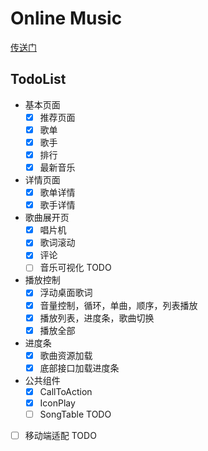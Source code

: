 # Online Music

[传送门](https://gausszhou.github.io/online-music/)

## TodoList

- 基本页面
  - [x] 推荐页面
  - [x] 歌单
  - [x] 歌手
  - [x] 排行
  - [x] 最新音乐
- 详情页面
  - [x] 歌单详情
  - [x] 歌手详情
- 歌曲展开页
  - [x] 唱片机
  - [x] 歌词滚动
  - [x] 评论
  - [ ] 音乐可视化 TODO

- 播放控制
  - [x] 浮动桌面歌词
  - [x] 音量控制，循环，单曲，顺序，列表播放
  - [x] 播放列表，进度条，歌曲切换
  - [x] 播放全部
- 进度条
  - [x] 歌曲资源加载
  - [x] 底部接口加载进度条

- 公共组件
  - [x] CallToAction
  - [x] IconPlay
  - [ ] SongTable TODO
- [ ] 移动端适配 TODO
